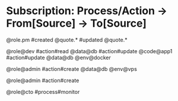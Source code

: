# Subscription: Process/Action -> From[Source] -> To[Source]

@role.pm
    #created @quote.*
    #updated @quote.*

@role@dev
    #action#read @data@db
    #action#update @code@app1
    #action#update @data@db @env@docker

@role@admin
    #action#create @data@db @env@vps

@role@admin
    #action#create

@role@cto
    #process#monitor

